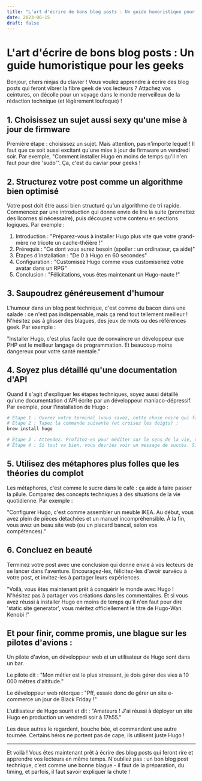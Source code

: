 ```yaml
---
title: "L'art d'écrire de bons blog posts : Un guide humoristique pour les geeks"
date: 2023-06-15
draft: false
---
```


# L'art d'écrire de bons blog posts : Un guide humoristique pour les geeks

Bonjour, chers ninjas du clavier ! Vous voulez apprendre à écrire des blog posts qui feront vibrer la fibre geek de vos lecteurs ? Attachez vos ceintures, on décolle pour un voyage dans le monde merveilleux de la rédaction technique (et légèrement loufoque) !

## 1. Choisissez un sujet aussi sexy qu'une mise à jour de firmware

Première étape : choisissez un sujet. Mais attention, pas n'importe lequel ! Il faut que ce soit aussi excitant qu'une mise à jour de firmware un vendredi soir. Par exemple, "Comment installer Hugo en moins de temps qu'il n'en faut pour dire 'sudo'". Ça, c'est du caviar pour geeks !

## 2. Structurez votre post comme un algorithme bien optimisé

Votre post doit être aussi bien structuré qu'un algorithme de tri rapide. Commencez par une introduction qui donne envie de lire la suite (promettez des licornes si nécessaire), puis découpez votre contenu en sections logiques. Par exemple :

1. Introduction : "Préparez-vous à installer Hugo plus vite que votre grand-mère ne tricote un cache-théière !"
2. Prérequis : "Ce dont vous aurez besoin (spoiler : un ordinateur, ça aide)"
3. Étapes d'installation : "De 0 à Hugo en 60 secondes"
4. Configuration : "Customisez Hugo comme vous customiseriez votre avatar dans un RPG"
5. Conclusion : "Félicitations, vous êtes maintenant un Hugo-naute !"

## 3. Saupoudrez généreusement d'humour

L'humour dans un blog post technique, c'est comme du bacon dans une salade : ce n'est pas indispensable, mais ça rend tout tellement meilleur ! N'hésitez pas à glisser des blagues, des jeux de mots ou des références geek. Par exemple :

"Installer Hugo, c'est plus facile que de convaincre un développeur que PHP est le meilleur langage de programmation. Et beaucoup moins dangereux pour votre santé mentale."

## 4. Soyez plus détaillé qu'une documentation d'API

Quand il s'agit d'expliquer les étapes techniques, soyez aussi détaillé qu'une documentation d'API écrite par un développeur maniaco-dépressif. Par exemple, pour l'installation de Hugo :

```bash
# Étape 1 : Ouvrez votre terminal (vous savez, cette chose noire qui fait peur aux non-initiés)
# Étape 2 : Tapez la commande suivante (et croisez les doigts) :
brew install hugo

# Étape 3 : Attendez. Profitez-en pour méditer sur le sens de la vie, de l'univers et du reste.
# Étape 4 : Si tout va bien, vous devriez voir un message de succès. Sinon, bienvenue dans le monde merveilleux du débogage !
```

## 5. Utilisez des métaphores plus folles que les théories du complot

Les métaphores, c'est comme le sucre dans le café : ça aide à faire passer la pilule. Comparez des concepts techniques à des situations de la vie quotidienne. Par exemple :

"Configurer Hugo, c'est comme assembler un meuble IKEA. Au début, vous avez plein de pièces détachées et un manuel incompréhensible. À la fin, vous avez un beau site web (ou un placard bancal, selon vos compétences)."

## 6. Concluez en beauté

Terminez votre post avec une conclusion qui donne envie à vos lecteurs de se lancer dans l'aventure. Encouragez-les, félicitez-les d'avoir survécu à votre post, et invitez-les à partager leurs expériences.

"Voilà, vous êtes maintenant prêt à conquérir le monde avec Hugo ! N'hésitez pas à partager vos créations dans les commentaires. Et si vous avez réussi à installer Hugo en moins de temps qu'il n'en faut pour dire 'static site generator', vous méritez officiellement le titre de Hugo-Wan Kenobi !"

## Et pour finir, comme promis, une blague sur les pilotes d'avions :

Un pilote d'avion, un développeur web et un utilisateur de Hugo sont dans un bar. 

Le pilote dit : "Mon métier est le plus stressant, je dois gérer des vies à 10 000 mètres d'altitude."

Le développeur web rétorque : "Pff, essaie donc de gérer un site e-commerce un jour de Black Friday !"

L'utilisateur de Hugo sourit et dit : "Amateurs ! J'ai réussi à déployer un site Hugo en production un vendredi soir à 17h55."

Les deux autres le regardent, bouche bée, et commandent une autre tournée. Certains héros ne portent pas de cape, ils utilisent juste Hugo !

---

Et voilà ! Vous êtes maintenant prêt à écrire des blog posts qui feront rire et apprendre vos lecteurs en même temps. N'oubliez pas : un bon blog post technique, c'est comme une bonne blague - il faut de la préparation, du timing, et parfois, il faut savoir expliquer la chute !